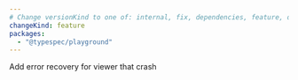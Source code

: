 ```yaml
---
# Change versionKind to one of: internal, fix, dependencies, feature, deprecation, breaking
changeKind: feature
packages:
  - "@typespec/playground"
---
```


Add error recovery for viewer that crash
